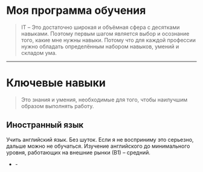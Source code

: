 # Моя программа обучения

> IT – Это достаточно широкая и объёмная сфера с десятками навыками. Поэтому первым шагом является выбор и осознание того, какие мне нужны навыки. Потому что для каждой профессии нужно обладать определённым набором навыков, умений и складом ума.

---

# Ключевые навыки

> Это знания и умения, необходимые для того, чтобы наилучшим образом выполнять работу.

## Иностранный язык

Учить английский язык. Без шуток. Если я не восприниму это серьезно, дальше можно не обучаться. Изучение английского до минимального уровня, работающих на внешние рынки (В1) – средний.

- []() - 